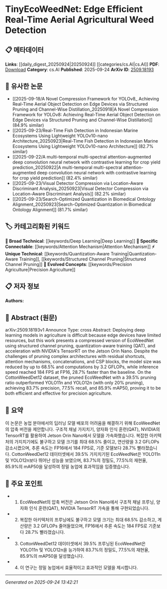 <!-- KEYWORD_LINKING_METADATA:
{
  "processed_timestamp": "2025-09-24T13:42:21.056541",
  "vocabulary_version": "1.0",
  "selected_keywords": [
    "Deep Learning",
    "Attention Mechanism",
    "Quantization-Aware Training",
    "Structured Channel Pruning",
    "Precision Agriculture"
  ],
  "rejected_keywords": [],
  "similarity_scores": {
    "Deep Learning": 0.85,
    "Attention Mechanism": 0.78,
    "Quantization-Aware Training": 0.8,
    "Structured Channel Pruning": 0.75,
    "Precision Agriculture": 0.72
  },
  "extraction_method": "AI_prompt_based",
  "budget_applied": true,
  "candidates_json": {
    "candidates": [
      {
        "surface": "Deep Learning",
        "canonical": "Deep Learning",
        "aliases": [],
        "category": "broad_technical",
        "rationale": "Deep Learning is a foundational technology used in the model discussed, linking it to a wide range of related research.",
        "novelty_score": 0.3,
        "connectivity_score": 0.9,
        "specificity_score": 0.5,
        "link_intent_score": 0.85
      },
      {
        "surface": "Attention Mechanisms",
        "canonical": "Attention Mechanism",
        "aliases": [
          "Attention"
        ],
        "category": "specific_connectable",
        "rationale": "Attention Mechanisms are crucial for understanding the model's architecture and its efficiency improvements.",
        "novelty_score": 0.55,
        "connectivity_score": 0.88,
        "specificity_score": 0.8,
        "link_intent_score": 0.78
      },
      {
        "surface": "Quantization-Aware Training",
        "canonical": "Quantization-Aware Training",
        "aliases": [
          "QAT"
        ],
        "category": "unique_technical",
        "rationale": "This technique is pivotal for model compression and efficiency, linking to optimization strategies in edge computing.",
        "novelty_score": 0.7,
        "connectivity_score": 0.65,
        "specificity_score": 0.85,
        "link_intent_score": 0.8
      },
      {
        "surface": "Structured Channel Pruning",
        "canonical": "Structured Channel Pruning",
        "aliases": [],
        "category": "unique_technical",
        "rationale": "Structured Channel Pruning is a specific technique used to reduce model size, relevant for discussions on model efficiency.",
        "novelty_score": 0.68,
        "connectivity_score": 0.6,
        "specificity_score": 0.82,
        "link_intent_score": 0.75
      },
      {
        "surface": "Precision Agriculture",
        "canonical": "Precision Agriculture",
        "aliases": [],
        "category": "evolved_concepts",
        "rationale": "Precision Agriculture is the application domain, providing context for the model's impact and relevance.",
        "novelty_score": 0.5,
        "connectivity_score": 0.7,
        "specificity_score": 0.78,
        "link_intent_score": 0.72
      }
    ],
    "ban_list_suggestions": [
      "method",
      "experiment",
      "performance"
    ]
  },
  "decisions": [
    {
      "candidate_surface": "Deep Learning",
      "resolved_canonical": "Deep Learning",
      "decision": "linked",
      "scores": {
        "novelty": 0.3,
        "connectivity": 0.9,
        "specificity": 0.5,
        "link_intent": 0.85
      }
    },
    {
      "candidate_surface": "Attention Mechanisms",
      "resolved_canonical": "Attention Mechanism",
      "decision": "linked",
      "scores": {
        "novelty": 0.55,
        "connectivity": 0.88,
        "specificity": 0.8,
        "link_intent": 0.78
      }
    },
    {
      "candidate_surface": "Quantization-Aware Training",
      "resolved_canonical": "Quantization-Aware Training",
      "decision": "linked",
      "scores": {
        "novelty": 0.7,
        "connectivity": 0.65,
        "specificity": 0.85,
        "link_intent": 0.8
      }
    },
    {
      "candidate_surface": "Structured Channel Pruning",
      "resolved_canonical": "Structured Channel Pruning",
      "decision": "linked",
      "scores": {
        "novelty": 0.68,
        "connectivity": 0.6,
        "specificity": 0.82,
        "link_intent": 0.75
      }
    },
    {
      "candidate_surface": "Precision Agriculture",
      "resolved_canonical": "Precision Agriculture",
      "decision": "linked",
      "scores": {
        "novelty": 0.5,
        "connectivity": 0.7,
        "specificity": 0.78,
        "link_intent": 0.72
      }
    }
  ]
}
-->

# TinyEcoWeedNet: Edge Efficient Real-Time Aerial Agricultural Weed Detection

## 📋 메타데이터

**Links**: [[daily_digest_20250924|20250924]] [[categories/cs.AI|cs.AI]]
**PDF**: [Download](https://arxiv.org/pdf/2509.18193.pdf)
**Category**: cs.AI
**Published**: 2025-09-24
**ArXiv ID**: [2509.18193](https://arxiv.org/abs/2509.18193)

## 🔗 유사한 논문
- [[2025-09-18/A Novel Compression Framework for YOLOv8_ Achieving Real-Time Aerial Object Detection on Edge Devices via Structured Pruning and Channel-Wise Distillation_20250918|A Novel Compression Framework for YOLOv8: Achieving Real-Time Aerial Object Detection on Edge Devices via Structured Pruning and Channel-Wise Distillation]] (84.9% similar)
- [[2025-09-23/Real-Time Fish Detection in Indonesian Marine Ecosystems Using Lightweight YOLOv10-nano Architecture_20250923|Real-Time Fish Detection in Indonesian Marine Ecosystems Using Lightweight YOLOv10-nano Architecture]] (82.7% similar)
- [[2025-09-22/A multi-temporal multi-spectral attention-augmented deep convolution neural network with contrastive learning for crop yield prediction_20250922|A multi-temporal multi-spectral attention-augmented deep convolution neural network with contrastive learning for crop yield prediction]] (82.4% similar)
- [[2025-09-23/Visual Detector Compression via Location-Aware Discriminant Analysis_20250923|Visual Detector Compression via Location-Aware Discriminant Analysis]] (82.2% similar)
- [[2025-09-23/Search-Optimized Quantization in Biomedical Ontology Alignment_20250923|Search-Optimized Quantization in Biomedical Ontology Alignment]] (81.7% similar)

## 🏷️ 카테고리화된 키워드
**🧠 Broad Technical**: [[keywords/Deep Learning|Deep Learning]]
**🔗 Specific Connectable**: [[keywords/Attention Mechanism|Attention Mechanism]]
**⚡ Unique Technical**: [[keywords/Quantization-Aware Training|Quantization-Aware Training]], [[keywords/Structured Channel Pruning|Structured Channel Pruning]]
**🚀 Evolved Concepts**: [[keywords/Precision Agriculture|Precision Agriculture]]

## 📋 저자 정보

**Authors:** 

## 📄 Abstract (원문)

arXiv:2509.18193v1 Announce Type: cross 
Abstract: Deploying deep learning models in agriculture is difficult because edge devices have limited resources, but this work presents a compressed version of EcoWeedNet using structured channel pruning, quantization-aware training (QAT), and acceleration with NVIDIA's TensorRT on the Jetson Orin Nano. Despite the challenges of pruning complex architectures with residual shortcuts, attention mechanisms, concatenations, and CSP blocks, the model size was reduced by up to 68.5% and computations by 3.2 GFLOPs, while inference speed reached 184 FPS at FP16, 28.7% faster than the baseline. On the CottonWeedDet12 dataset, the pruned EcoWeedNet with a 39.5% pruning ratio outperformed YOLO11n and YOLO12n (with only 20% pruning), achieving 83.7% precision, 77.5% recall, and 85.9% mAP50, proving it to be both efficient and effective for precision agriculture.

## 📝 요약

이 논문은 농업 분야에서의 딥러닝 모델 배포의 어려움을 해결하기 위해 EcoWeedNet의 압축 버전을 제안합니다. 구조적 채널 가지치기, 양자화 인식 훈련(QAT), NVIDIA의 TensorRT를 활용하여 Jetson Orin Nano에서 모델을 가속화했습니다. 복잡한 아키텍처의 가지치기에도 불구하고 모델 크기를 최대 68.5% 줄이고, 연산량을 3.2 GFLOPs 감소시켰으며, 추론 속도는 FP16에서 184 FPS로, 기준 모델보다 28.7% 빨라졌습니다. CottonWeedDet12 데이터셋에서 39.5% 가지치기된 EcoWeedNet은 YOLO11n 및 YOLO12n보다 뛰어난 성능을 보였으며, 83.7%의 정밀도, 77.5%의 재현율, 85.9%의 mAP50을 달성하여 정밀 농업에 효과적임을 입증했습니다.

## 🎯 주요 포인트

- 1. EcoWeedNet의 압축 버전은 Jetson Orin Nano에서 구조적 채널 프루닝, 양자화 인식 훈련(QAT), NVIDIA TensorRT 가속을 통해 구현되었습니다.
- 2. 복잡한 아키텍처의 프루닝에도 불구하고 모델 크기는 최대 68.5% 감소하고, 계산량은 3.2 GFLOPs 줄어들었으며, FP16에서 추론 속도는 184 FPS로 기준보다 28.7% 빨라졌습니다.
- 3. CottonWeedDet12 데이터셋에서 39.5% 프루닝된 EcoWeedNet은 YOLO11n 및 YOLO12n을 능가하여 83.7%의 정밀도, 77.5%의 재현율, 85.9%의 mAP50을 달성했습니다.
- 4. 이 연구는 정밀 농업에서 효율적이고 효과적인 모델을 제시합니다.


---

*Generated on 2025-09-24 13:42:21*